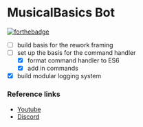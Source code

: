 # MusicalBasics Bot
[![forthebadge](https://forthebadge.com/images/badges/made-with-javascript.svg)](https://forthebadge.com)

- [ ] build basis for the rework framing
- [ ] set up the basis for the command handler
     - [x] format command handler to ES6
     - [x] add in commands
- [x] build modular logging system

### Reference links
* [Youtube](https://www.youtube.com/musicalbasics)
* [Discord](https://discord.gg/t527zEg)
